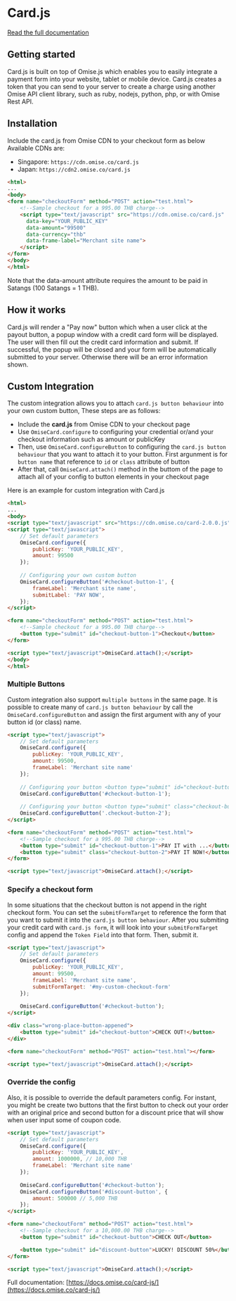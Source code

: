 Card.js
=======

[Read the full documentation](https://docs.omise.co/card-js/)

Getting started
---------------

Card.js is built on top of Omise.js which enables you to easily integrate a payment form into your website, tablet or mobile device. Card.js creates a token that you can send to your server to create a charge using another Omise API client library, such as ruby, nodejs, python, php, or with Omise Rest API.

Installation
------------

Include the card.js from Omise CDN to your checkout form as below
Available CDNs are:  
- Singapore: `https://cdn.omise.co/card.js`
- Japan: `https://cdn2.omise.co/card.js`


```html
<html>
...
<body>
<form name="checkoutForm" method="POST" action="test.html">
    <!--Sample checkout for a 995.00 THB charge-->
    <script type="text/javascript" src="https://cdn.omise.co/card.js"
      data-key="YOUR_PUBLIC_KEY"
      data-amount="99500"
      data-currency="thb"
      data-frame-label="Merchant site name">
    </script>
</form>
</body>
</html>
```

Note that the data-amount attribute requires the amount to be paid in Satangs (100 Satangs = 1 THB).

How it works
------------

Card.js will render a "Pay now" button which when a user click at the payout button, a popup window with a credit card form will be displayed. The user will then fill out the credit card information and submit. If successful, the popup will be closed and your form will be automatically submitted to your server. Otherwise there will be an error information shown.  

Custom Integration
------------------

The custom integration allows you to attach `card.js button behaviour` into your own custom button, These steps are as follows:
- Include the **card.js** from Omise CDN to your checkout page
- Use `OmiseCard.configure` to configuring your credential or/and your checkout information such as amount or publicKey
- Then, use `OmiseCard.configureButton` to configuring the `card.js button behaviour` that you want to attach it to your button. First argunment is for `button name` that reference to `id` or `class` attribute of button
- After that, call `OmiseCard.attach()` method in the buttom of the page to attach all of your config to button elements in your checkout page

Here is an example for custom integration with Card.js

```html
<html>
...
<body>
<script type="text/javascript" src="https://cdn.omise.co/card-2.0.0.js"></script>
<script type="text/javascript">
    // Set default parameters
    OmiseCard.configure({
        publicKey: 'YOUR_PUBLIC_KEY',
        amount: 99500
    });
    
    // Configuring your own custom button
    OmiseCard.configureButton('#checkout-button-1', {
        frameLabel: 'Merchant site name',
        submitLabel: 'PAY NOW',
    });
</script>

<form name="checkoutForm" method="POST" action="test.html">
    <!--Sample checkout for a 995.00 THB charge-->
    <button type="submit" id="checkout-button-1">Checkout</button>
</form>

<script type="text/javascript">OmiseCard.attach();</script>
</body>
</html>
```

### Multiple Buttons
Custom integration also support `multiple buttons` in the same page. It is possible to create many of `card.js button behaviour` by call the `OmiseCard.configureButton` and assign the first argument with any of your button id (or class) name.

```html
<script type="text/javascript">
    // Set default parameters
    OmiseCard.configure({
        publicKey: 'YOUR_PUBLIC_KEY',
        amount: 99500,
        frameLabel: 'Merchant site name'
    });
        
    // Configuring your button <button type="submit" id="checkout-button-1">PAY IT with ...</button>
    OmiseCard.configureButton('#checkout-button-1');
    
    // Configuring your button <button type="submit" class="checkout-button-2">PAY IT NOW!</button>
    OmiseCard.configureButton('.checkout-button-2');
</script>

<form name="checkoutForm" method="POST" action="test.html">
    <!--Sample checkout for a 995.00 THB charge-->
    <button type="submit" id="checkout-button-1">PAY IT with ...</button>
    <button type="submit" class="checkout-button-2">PAY IT NOW!</button>
</form>

<script type="text/javascript">OmiseCard.attach();</script>
```

### Specify a checkout form
In some situations that the checkout button is not append in the right checkout form. You can set the `submitFormTarget` to reference the form that you want to submit it into the `card.js button behaviour`. After you submiting your credit card with `card.js form`, it will look into your `submitFormTarget` config and append the `Token Field` into that form. Then, submit it.
```html
<script type="text/javascript">
    // Set default parameters
    OmiseCard.configure({
        publicKey: 'YOUR_PUBLIC_KEY',
        amount: 99500,
        frameLabel: 'Merchant site name',
        submitFormTarget: '#my-custom-checkout-form'
    });
    
    OmiseCard.configureButton('#checkout-button');
</script>

<div class="wrong-place-button-appened">
    <button type="submit" id="checkout-button">CHECK OUT!</button>
</div>

<form name="checkoutForm" method="POST" action="test.html"></form>

<script type="text/javascript">OmiseCard.attach();</script>
```

### Override the config
Also, it is possible to override the default parameters config. For instant, you might be create two buttons that the first button to check out your order with an original price and second button for a discount price that will show when user input some of coupon code.
```html
<script type="text/javascript">
    // Set default parameters
    OmiseCard.configure({
        publicKey: 'YOUR_PUBLIC_KEY',
        amount: 1000000, // 10,000 THB
        frameLabel: 'Merchant site name'
    });
    
    OmiseCard.configureButton('#checkout-button');
    OmiseCard.configureButton('#discount-button', {
        amount: 500000 // 5,000 THB
    });
</script>

<form name="checkoutForm" method="POST" action="test.html">
    <!--Sample checkout for a 10,000.00 THB charge-->
    <button type="submit" id="checkout-button">CHECK OUT</button>

    <button type="submit" id="discount-button">LUCKY! DISCOUNT 50%</button>
</form>

<script type="text/javascript">OmiseCard.attach();</script>
```

Full documentation: [https://docs.omise.co/card-js/](https://docs.omise.co/card-js/) 
